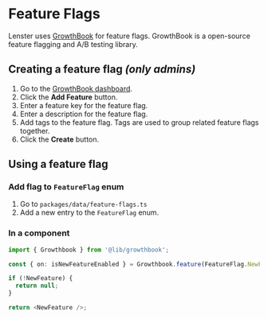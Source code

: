 # Feature Flags

Lenster uses [GrowthBook](https://growthbook.io/) for feature flags. GrowthBook is a open-source feature flagging and A/B testing library.

## Creating a feature flag _(only admins)_

1. Go to the [GrowthBook dashboard](https://app.growthbook.io/features).
2. Click the **Add Feature** button.
3. Enter a feature key for the feature flag.
4. Enter a description for the feature flag.
5. Add tags to the feature flag. Tags are used to group related feature flags together.
6. Click the **Create** button.

## Using a feature flag

### Add flag to `FeatureFlag` enum

1. Go to `packages/data/feature-flags.ts`
2. Add a new entry to the `FeatureFlag` enum.

### In a component

```ts
import { Growthbook } from '@lib/growthbook';

const { on: isNewFeatureEnabled } = Growthbook.feature(FeatureFlag.NewFeature);

if (!NewFeature) {
  return null;
}

return <NewFeature />;
```
